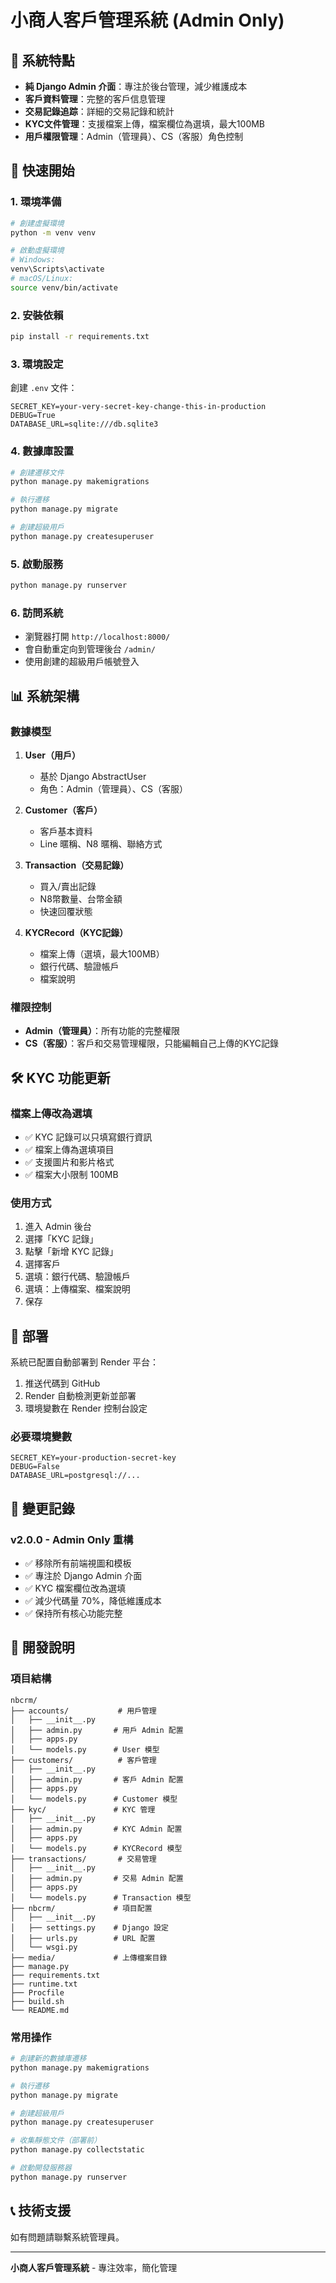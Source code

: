 # 小商人客戶管理系統 (Admin Only)

## 🎯 系統特點

- **純 Django Admin 介面**：專注於後台管理，減少維護成本
- **客戶資料管理**：完整的客戶信息管理
- **交易記錄追踪**：詳細的交易記錄和統計
- **KYC文件管理**：支援檔案上傳，檔案欄位為選填，最大100MB
- **用戶權限管理**：Admin（管理員）、CS（客服）角色控制

## 🚀 快速開始

### 1. 環境準備

```bash
# 創建虛擬環境
python -m venv venv

# 啟動虛擬環境
# Windows:
venv\Scripts\activate
# macOS/Linux:
source venv/bin/activate
```

### 2. 安裝依賴

```bash
pip install -r requirements.txt
```

### 3. 環境設定

創建 `.env` 文件：
```env
SECRET_KEY=your-very-secret-key-change-this-in-production
DEBUG=True
DATABASE_URL=sqlite:///db.sqlite3
```

### 4. 數據庫設置

```bash
# 創建遷移文件
python manage.py makemigrations

# 執行遷移
python manage.py migrate

# 創建超級用戶
python manage.py createsuperuser
```

### 5. 啟動服務

```bash
python manage.py runserver
```

### 6. 訪問系統

- 瀏覽器打開 `http://localhost:8000/`
- 會自動重定向到管理後台 `/admin/`
- 使用創建的超級用戶帳號登入

## 📊 系統架構

### 數據模型

1. **User（用戶）**
   - 基於 Django AbstractUser
   - 角色：Admin（管理員）、CS（客服）

2. **Customer（客戶）**
   - 客戶基本資料
   - Line 暱稱、N8 暱稱、聯絡方式

3. **Transaction（交易記錄）**
   - 買入/賣出記錄
   - N8幣數量、台幣金額
   - 快速回覆狀態

4. **KYCRecord（KYC記錄）**
   - 檔案上傳（選填，最大100MB）
   - 銀行代碼、驗證帳戶
   - 檔案說明

### 權限控制

- **Admin（管理員）**：所有功能的完整權限
- **CS（客服）**：客戶和交易管理權限，只能編輯自己上傳的KYC記錄

## 🛠️ KYC 功能更新

### 檔案上傳改為選填

- ✅ KYC 記錄可以只填寫銀行資訊
- ✅ 檔案上傳為選填項目
- ✅ 支援圖片和影片格式
- ✅ 檔案大小限制 100MB

### 使用方式

1. 進入 Admin 後台
2. 選擇「KYC 記錄」
3. 點擊「新增 KYC 記錄」
4. 選擇客戶
5. 選填：銀行代碼、驗證帳戶
6. 選填：上傳檔案、檔案說明
7. 保存

## 🚀 部署

系統已配置自動部署到 Render 平台：

1. 推送代碼到 GitHub
2. Render 自動檢測更新並部署
3. 環境變數在 Render 控制台設定

### 必要環境變數

```env
SECRET_KEY=your-production-secret-key
DEBUG=False
DATABASE_URL=postgresql://...
```

## 📝 變更記錄

### v2.0.0 - Admin Only 重構

- ✅ 移除所有前端視圖和模板
- ✅ 專注於 Django Admin 介面
- ✅ KYC 檔案欄位改為選填
- ✅ 減少代碼量 70%，降低維護成本
- ✅ 保持所有核心功能完整

## 🔧 開發說明

### 項目結構

```
nbcrm/
├── accounts/           # 用戶管理
│   ├── __init__.py
│   ├── admin.py       # 用戶 Admin 配置
│   ├── apps.py
│   └── models.py      # User 模型
├── customers/          # 客戶管理
│   ├── __init__.py
│   ├── admin.py       # 客戶 Admin 配置
│   ├── apps.py
│   └── models.py      # Customer 模型
├── kyc/               # KYC 管理
│   ├── __init__.py
│   ├── admin.py       # KYC Admin 配置
│   ├── apps.py
│   └── models.py      # KYCRecord 模型
├── transactions/       # 交易管理
│   ├── __init__.py
│   ├── admin.py       # 交易 Admin 配置
│   ├── apps.py
│   └── models.py      # Transaction 模型
├── nbcrm/             # 項目配置
│   ├── __init__.py
│   ├── settings.py    # Django 設定
│   ├── urls.py        # URL 配置
│   └── wsgi.py
├── media/             # 上傳檔案目錄
├── manage.py
├── requirements.txt
├── runtime.txt
├── Procfile
├── build.sh
└── README.md
```

### 常用操作

```bash
# 創建新的數據庫遷移
python manage.py makemigrations

# 執行遷移
python manage.py migrate

# 創建超級用戶
python manage.py createsuperuser

# 收集靜態文件（部署前）
python manage.py collectstatic

# 啟動開發服務器
python manage.py runserver
```

## 📞 技術支援

如有問題請聯繫系統管理員。

---

**小商人客戶管理系統** - 專注效率，簡化管理

